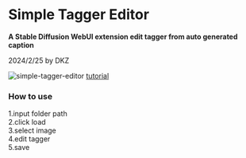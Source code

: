 # Simple Tagger Editor

**A Stable Diffusion WebUI extension edit tagger from auto generated caption**

2024/2/25 by DKZ

![simple-tagger-editor](https://github.com/davidkingzyb/SimpleTaggerEditor/assets/6694635/4f6f14a9-b00c-4508-bdd6-497015c15f23)
[tutorial](https://youtu.be/Rc3YkFmtXCI)

### How to use

1.input folder path  
2.click load  
3.select image  
4.edit tagger  
5.save  
